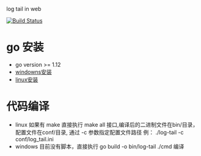 log tail in web

[![Build Status](https://travis-ci.org/Arugal/log-tail.svg?branch=master)](https://travis-ci.org/Arugal/log-tail)



# go 安装

+ go version >= 1.12
+ [windowns安装](https://www.runoob.com/go/go-environment.html)
+ [linux安装](https://www.runoob.com/go/go-environment.html)


# 代码编译
+ linux 如果有 make 直接执行 make all 接口,编译后的二进制文件在bin/目录，配置文件在conf/目录, 通过 -c 参数指定配置文件路径 例： ./log-tail -c conf/log_tail.ini
+ windows 目前没有脚本，直接执行 go build -o bin/log-tail ./cmd 编译